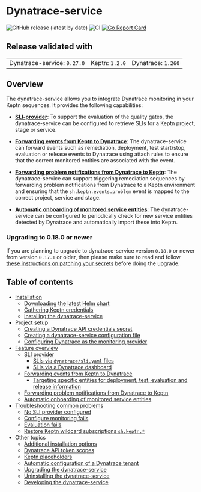 # Dynatrace-service

![GitHub release (latest by date)](https://img.shields.io/github/v/release/keptn-contrib/dynatrace-service)
![CI](https://github.com/keptn-contrib/dynatrace-service/workflows/CI/badge.svg?branch=master)
[![Go Report Card](https://goreportcard.com/badge/github.com/keptn-contrib/dynatrace-service)](https://goreportcard.com/report/github.com/keptn-contrib/dynatrace-service)

## Release validated with

||||
|---|---|---|
| Dynatrace-service: `0.27.0` | Keptn: `1.2.0` | Dynatrace: `1.260` |


## Overview

The dynatrace-service allows you to integrate Dynatrace monitoring in your Keptn sequences. It provides the following capabilities:

- [**SLI-provider**](https://raw.githubusercontent.com/keptn-contrib/dynatrace-service/24d4870ece33d916a34a79a03fa152d833e00fa1/documentation/sli-provider.md): To support the evaluation of the quality gates, the dynatrace-service can be configured to retrieve SLIs for a Keptn project, stage or service. 

- [**Forwarding events from Keptn to Dynatrace**](https://raw.githubusercontent.com/keptn-contrib/dynatrace-service/24d4870ece33d916a34a79a03fa152d833e00fa1/documentation/event-forwarding-to-dynatrace.md): The dynatrace-service can forward events such as remediation, deployment, test start/stop, evaluation or release events to Dynatrace using attach rules to ensure that the correct monitored entities are associated with the event.

- [**Forwarding problem notifications from Dynatrace to Keptn**](https://raw.githubusercontent.com/keptn-contrib/dynatrace-service/24d4870ece33d916a34a79a03fa152d833e00fa1/documentation/problem-forwarding-to-keptn.md): The dynatrace-service can support triggering remediation sequences by forwarding problem notifications from Dynatrace to a Keptn environment and ensuring that the `sh.keptn.events.problem` event is mapped to the correct project, service and stage.

- [**Automatic onboarding of monitored service entities**](https://raw.githubusercontent.com/keptn-contrib/dynatrace-service/24d4870ece33d916a34a79a03fa152d833e00fa1/documentation/auto-service-onboarding.md): The dynatrace-service can be configured to periodically check for new service entities detected by Dynatrace and automatically import these into Keptn.

### Upgrading to 0.18.0 or newer

If you are planning to upgrade to dynatrace-service version `0.18.0` or newer from version `0.17.1` or older, then please make sure to read and follow [these instructions on patching your secrets](https://raw.githubusercontent.com/keptn-contrib/dynatrace-service/24d4870ece33d916a34a79a03fa152d833e00fa1/documentation/patching-dynatrace-secrets.md) before doing the upgrade.

## Table of contents

- [Installation](https://raw.githubusercontent.com/keptn-contrib/dynatrace-service/24d4870ece33d916a34a79a03fa152d833e00fa1/documentation/installation.md)
  - [Downloading the latest Helm chart](https://raw.githubusercontent.com/keptn-contrib/dynatrace-service/24d4870ece33d916a34a79a03fa152d833e00fa1/documentation/installation.md#1-download-the-latest-dynatrace-service-helm-chart)
  - [Gathering Keptn credentials](https://raw.githubusercontent.com/keptn-contrib/dynatrace-service/24d4870ece33d916a34a79a03fa152d833e00fa1/documentation/installation.md#2-gather-keptn-credentials)
  - [Installing the dynatrace-service](https://raw.githubusercontent.com/keptn-contrib/dynatrace-service/24d4870ece33d916a34a79a03fa152d833e00fa1/documentation/installation.md#3-install-the-dynatrace-service )
- [Project setup](https://raw.githubusercontent.com/keptn-contrib/dynatrace-service/24d4870ece33d916a34a79a03fa152d833e00fa1/documentation/project-setup.md)
  - [Creating a Dynatrace API credentials secret](https://raw.githubusercontent.com/keptn-contrib/dynatrace-service/24d4870ece33d916a34a79a03fa152d833e00fa1/documentation/project-setup.md#1-create-a-dynatrace-api-credentials-secret)
  - [Creating a dynatrace-service configuration file](https://raw.githubusercontent.com/keptn-contrib/dynatrace-service/24d4870ece33d916a34a79a03fa152d833e00fa1/documentation/project-setup.md#2-create-a-dynatrace-service-configuration-file-dynatracedynatraceconfyaml)
  - [Configuring Dynatrace as the monitoring provider](https://raw.githubusercontent.com/keptn-contrib/dynatrace-service/24d4870ece33d916a34a79a03fa152d833e00fa1/documentation/project-setup.md#3-configure-dynatrace-as-the-monitoring-provider)
- [Feature overview](https://raw.githubusercontent.com/keptn-contrib/dynatrace-service/24d4870ece33d916a34a79a03fa152d833e00fa1/documentation/feature-overview.md)
  - [SLI provider](https://raw.githubusercontent.com/keptn-contrib/dynatrace-service/24d4870ece33d916a34a79a03fa152d833e00fa1/documentation/sli-provider.md)
    - [SLIs via `dynatrace/sli.yaml` files](https://raw.githubusercontent.com/keptn-contrib/dynatrace-service/24d4870ece33d916a34a79a03fa152d833e00fa1/documentation/slis-via-files.md)
    - [SLIs via a Dynatrace dashboard](https://raw.githubusercontent.com/keptn-contrib/dynatrace-service/24d4870ece33d916a34a79a03fa152d833e00fa1/documentation/slis-via-dashboard.md)
  - [Forwarding events from Keptn to Dynatrace](https://raw.githubusercontent.com/keptn-contrib/dynatrace-service/24d4870ece33d916a34a79a03fa152d833e00fa1/documentation/event-forwarding-to-dynatrace.md)
    - [Targeting specific entities for deployment, test, evaluation and release information](https://raw.githubusercontent.com/keptn-contrib/dynatrace-service/24d4870ece33d916a34a79a03fa152d833e00fa1/documentation/event-forwarding-to-dynatrace-to-specific-entities.md)
  - [Forwarding problem notifications from Dynatrace to Keptn](https://raw.githubusercontent.com/keptn-contrib/dynatrace-service/24d4870ece33d916a34a79a03fa152d833e00fa1/documentation/problem-forwarding-to-keptn.md)
  - [Automatic onboarding of monitored service entities](https://raw.githubusercontent.com/keptn-contrib/dynatrace-service/24d4870ece33d916a34a79a03fa152d833e00fa1/documentation/auto-service-onboarding.md)
- [Troubleshooting common problems](https://raw.githubusercontent.com/keptn-contrib/dynatrace-service/24d4870ece33d916a34a79a03fa152d833e00fa1/documentation/troubleshooting.md)
  - [No SLI provider configured](https://raw.githubusercontent.com/keptn-contrib/dynatrace-service/24d4870ece33d916a34a79a03fa152d833e00fa1/documentation/troubleshooting_no-sli-provider.md)
  - [Configure monitoring fails](https://raw.githubusercontent.com/keptn-contrib/dynatrace-service/24d4870ece33d916a34a79a03fa152d833e00fa1/documentation/troubleshooting_configure-monitoring-fails.md)
  - [Evaluation fails](https://raw.githubusercontent.com/keptn-contrib/dynatrace-service/24d4870ece33d916a34a79a03fa152d833e00fa1/documentation/troubleshooting_evaluation-fails.md)
  - [Restore Keptn wildcard subscriptions `sh.keptn.*`](https://raw.githubusercontent.com/keptn-contrib/dynatrace-service/24d4870ece33d916a34a79a03fa152d833e00fa1/documentation/troubleshooting_restore-keptn-wildcard-subscriptions.md)
- Other topics
  - [Additional installation options](https://raw.githubusercontent.com/keptn-contrib/dynatrace-service/24d4870ece33d916a34a79a03fa152d833e00fa1/documentation/additional-installation-options.md)
  - [Dynatrace API token scopes](https://raw.githubusercontent.com/keptn-contrib/dynatrace-service/24d4870ece33d916a34a79a03fa152d833e00fa1/documentation/dynatrace-api-token-scopes.md)
  - [Keptn placeholders](https://raw.githubusercontent.com/keptn-contrib/dynatrace-service/24d4870ece33d916a34a79a03fa152d833e00fa1/documentation/keptn-placeholders.md)
  - [Automatic configuration of a Dynatrace tenant](https://raw.githubusercontent.com/keptn-contrib/dynatrace-service/24d4870ece33d916a34a79a03fa152d833e00fa1/documentation/auto-tenant-configuration.md)
  - [Upgrading the dynatrace-service](https://raw.githubusercontent.com/keptn-contrib/dynatrace-service/24d4870ece33d916a34a79a03fa152d833e00fa1/documentation/other-topics.md#upgrading-the-dynatrace-service)
  - [Uninstalling the dynatrace-service](https://raw.githubusercontent.com/keptn-contrib/dynatrace-service/24d4870ece33d916a34a79a03fa152d833e00fa1/documentation/other-topics.md#uninstalling-the-dynatrace-service)
  - [Developing the dynatrace-service](https://raw.githubusercontent.com/keptn-contrib/dynatrace-service/24d4870ece33d916a34a79a03fa152d833e00fa1/documentation/other-topics.md#developing-the-dynatrace-service)
